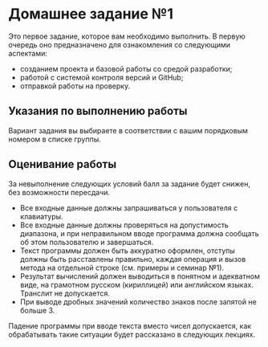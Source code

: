 Домашнее задание №1
===================

Это первое задание, которое вам необходимо выполнить. В первую очередь оно предназначено для ознакомления со следующими аспектами:

* созданием проекта и базовой работы со средой разработки;
* работой с системой контроля версий и GitHub;
* отправкой работы на проверку.

Указания по выполнению работы
-----------------------------

Вариант задания вы выбираете в соответствии с вашим порядковым номером в списке группы.

Оценивание работы
-----------------

За невыполнение следующих условий балл за задание будет снижен, без возможности пересдачи.

* Все входные данные должны запрашиваться у пользователя с клавиатуры.
* Все входные данные должны проверяться на допустимость диапазона, и при неправильном вводе программа должна сообщать об этом пользователю и завершаться.
* Текст программы должен быть аккуратно оформлен, отступы должны быть расставлены правильно, каждая операция и вызов метода на отдельной строке (см. примеры и семинар №1).
* Результат вычислений должен выводиться в понятном и адекватном виде, на грамотном русском (кириллицей) или английском языках. Транслит не допускается.
* При выводе дробных значений количество знаков после запятой не больше 3.


Падение программы при вводе текста вместо чисел допускается, как обрабатывать такие ситуации будет рассказано в следующих лекциях.
